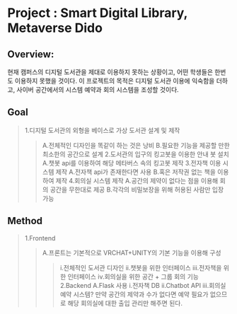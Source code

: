 # Project : Smart Digital Library, Metaverse Dido

## Overview:
현재 캠퍼스의 디지털 도서관을 제대로 이용하지 못하는 상황이고, 어떤 학생들은 한번도 이용하지 못했을 것이다. 이 프로젝트의 목적은 디지털 도서관 이용에 익숙함을 더하고, 사이버 공간에서의 시스템 예약과 회의 시스템을 조성할 것이다. 
## Goal
> 1.디지털 도서관의 외형을 베이스로 가상 도서관 설계 및 제작
> > A.전체적인 디자인을 똑같이 하는 것은 낭비
> > B.필요한 기능을 제공할 만한 최소한의 공간으로 설계
> 2.도서관의 입구의 킹고봇을 이용한 안내 봇 설치
> > A.챗봇 api를 이용하여 해당 메타버스 속의 킹고봇 제작
> 3.전자책 이용 시스템 제작
> > A.전자책 api가 존재한다면 사용
> > B.혹은 저작권 없는 책을 이용하여 제작
> 4.회의실 시스템 제작
> > A.공간의 제약이 없다는 점을 이용해 회의 공간을 무한대로 제공
> > B.각각의 비밀보장을 위해 허용된 사람만 입장 가능
## Method
> 1.Frontend
> > A.프론트는 기본적으로 VRCHAT+UNITY의 기본 기능을 이용해 구성
> > > i.전체적인 도서관 디자인
> > > ii.챗봇을 위한 인터페이스
> > > iii.전자책을 위한 인터페이스
> > > iv.회의실을 위한 공간 + 그룹 회의 기능
> 2.Backend
> > A.Flask 사용
> > > i.전자책 DB
> > > ii.Chatbot API
> > > iii.회의실 예약 시스템? 만약 공간의 제약과 수가 없다면 예약 필요가 없으므로 해당 회의실에 대한 출입 관리만 해주면 된다.



